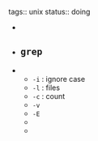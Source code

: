 tags:: unix
status:: doing

-
- ## `grep`
-
	- `-i` : ignore case
	- `-l` : files
	- `-c` : count
	- `-v`
	- `-E`
	-
	-